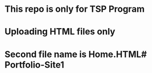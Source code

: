 # This repo is only for TSP Program
# Uploading HTML files only
# Second file name is Home.HTML# Portfolio-Site1
